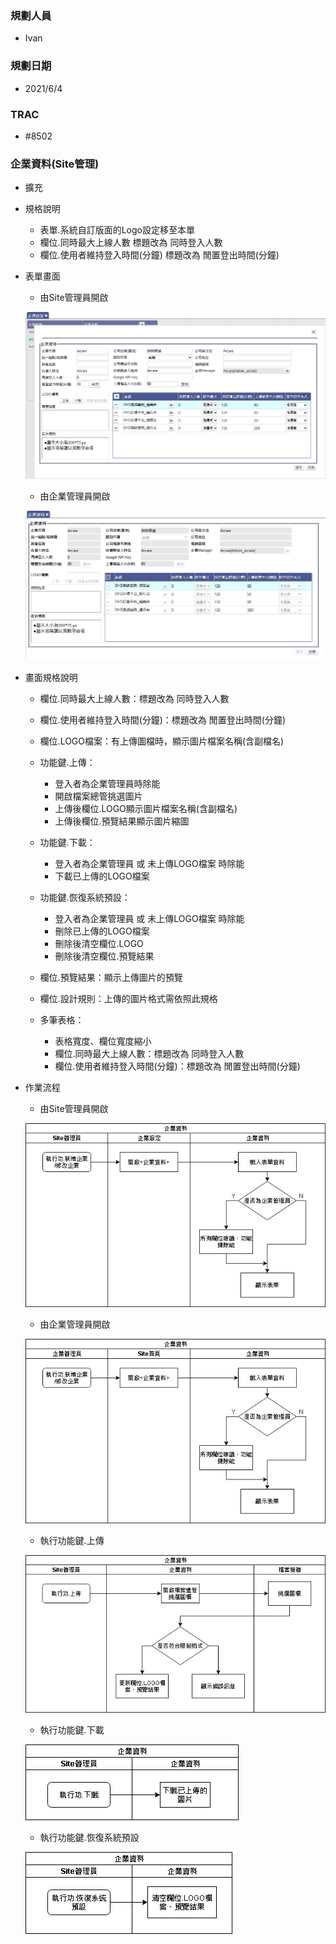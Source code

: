 ### <div id="user">規劃人員</div>
* Ivan

### <div id="updatedate">規劃日期</div>
* 2021/6/4

### <div id="trac">TRAC</div>
* #8502

### <div id="enterprisedetail">企業資料<path>(Site管理)</path></div>
* 擴充
* 規格說明
    * 表單.系統自訂版面的Logo設定移至本單
    * 欄位.同時最大上線人數 標題改為 同時登入人數
    * 欄位.使用者維持登入時間(分鐘) 標題改為 閒置登出時間(分鐘)

* 表單畫面

    * 由Site管理員開啟

    ![EnterpriseDetail_SA1]

    * 由企業管理員開啟

    ![EnterpriseDetail_SA2]

* 畫面規格說明

    * 欄位.同時最大上線人數：標題改為 同時登入人數

    * 欄位.使用者維持登入時間(分鐘)：標題改為 閒置登出時間(分鐘)

    * 欄位.LOGO檔案：有上傳圖檔時，顯示圖片檔案名稱(含副檔名)

    * 功能鍵.上傳：
        * 登入者為企業管理員時除能
        * 開啟檔案總管挑選圖片
        * 上傳後欄位.LOGO顯示圖片檔案名稱(含副檔名)
        * 上傳後欄位.預覽結果顯示圖片縮圖

    * 功能鍵.下載：
        * 登入者為企業管理員 或 未上傳LOGO檔案 時除能
        * 下載已上傳的LOGO檔案

    * 功能鍵.恢復系統預設：
        * 登入者為企業管理員 或 未上傳LOGO檔案 時除能
        * 刪除已上傳的LOGO檔案
        * 刪除後清空欄位.LOGO
        * 刪除後清空欄位.預覽結果

    * 欄位.預覽結果：顯示上傳圖片的預覽

    * 欄位.設計規則：上傳的圖片格式需依照此規格

    * 多筆表格：
        * 表格寬度、欄位寬度縮小
        * 欄位.同時最大上線人數：標題改為 同時登入人數
        * 欄位.使用者維持登入時間(分鐘)：標題改為 閒置登出時間(分鐘)

* 作業流程

    * 由Site管理員開啟
    
    ![EnterpriseDetail_SA3]

    * 由企業管理員開啟

    ![EnterpriseDetail_SA4]
    
    * 執行功能鍵.上傳
    
    ![EnterpriseDetail_SA5]
    
    * 執行功能鍵.下載

    ![EnterpriseDetail_SA6]
    
    * 執行功能鍵.恢復系統預設

    ![EnterpriseDetail_SA7]
    
<!--超連結引用ps.畫面上看不到-->
[EnterpriseDetail_SA1]:attachment/enterprisedetail_sa1.jpg
[EnterpriseDetail_SA2]:attachment/enterprisedetail_sa2.jpg
[EnterpriseDetail_SA3]:attachment/enterprisedetail_sa3.jpg
[EnterpriseDetail_SA4]:attachment/enterprisedetail_sa4.jpg
[EnterpriseDetail_SA5]:attachment/enterprisedetail_sa5.jpg
[EnterpriseDetail_SA6]:attachment/enterprisedetail_sa6.jpg
[EnterpriseDetail_SA7]:attachment/enterprisedetail_sa7.jpg